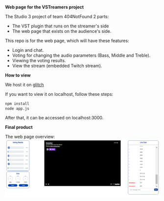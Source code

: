 **Web page for the VSTreamers project**

The Studio 3 project of team 404NotFound 2 parts:

- The VST plugin that runs on the streamer's side
- The web page that exists on the audience's side.

This repo is for the web page, which will have these features:

- Login and chat.
- Voting for changing the audio parameters (Bass, Middle and Treble).
- Viewing the voting results.
- View the stream (embedded Twitch stream).

**How to view**

We host it on [glitch ](https://mellow-wiggly-ocelot.glitch.me/)

If you want to view it on localhost, follow these steps:
```
npm install
node app.js
```

After that, it can be accessed on localhost:3000.

**Final product**

The web page overview:
![Overview](./img/overview.png)


